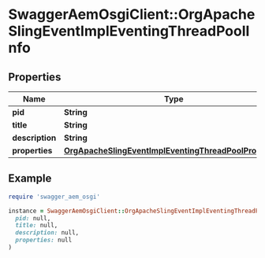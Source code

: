 # SwaggerAemOsgiClient::OrgApacheSlingEventImplEventingThreadPoolInfo

## Properties

| Name | Type | Description | Notes |
| ---- | ---- | ----------- | ----- |
| **pid** | **String** |  | [optional] |
| **title** | **String** |  | [optional] |
| **description** | **String** |  | [optional] |
| **properties** | [**OrgApacheSlingEventImplEventingThreadPoolProperties**](OrgApacheSlingEventImplEventingThreadPoolProperties.md) |  | [optional] |

## Example

```ruby
require 'swagger_aem_osgi'

instance = SwaggerAemOsgiClient::OrgApacheSlingEventImplEventingThreadPoolInfo.new(
  pid: null,
  title: null,
  description: null,
  properties: null
)
```

